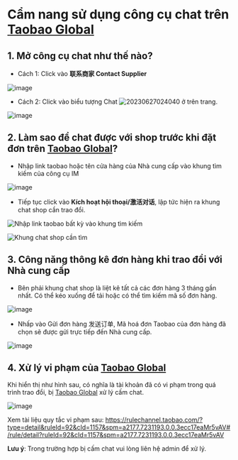 # Cẩm nang sử dụng công cụ chat trên [Taobao Global](https://distributor.taobao.global/)
## 1. Mở công cụ chat như thế nào?
- Cách 1: Click vào **联系商家 Contact Supplier**

![image](https://github.com/gobizvn/gobiz-docs/assets/137056249/c04d4e05-2bef-48c8-8848-ab77df262f24)

- Cách 2: Click vào biểu tượng Chat ![20230627024040](https://github.com/gobizvn/gobiz-docs/assets/137056249/fdcf3e70-8106-4fb5-a741-109eab21f24e) ở trên trang.

![image](https://github.com/gobizvn/gobiz-docs/assets/137056249/5ba4726f-f1ec-43e9-b016-ddc0a3f94385)


## 2. Làm sao để chat được với shop trước khi đặt đơn trên  [Taobao Global](https://distributor.taobao.global/)?
- Nhập link taobao hoặc tên cửa hàng của Nhà cung cấp vào khung tìm kiếm của công cụ IM

![image](https://github.com/gobizvn/gobiz-docs/assets/137056249/cc32b81f-69de-4ae9-b7e0-09b078013fde)

- Tiếp tục click vào **Kích hoạt hội thoại/激活对话**, lập tức hiện ra khung chat shop cần trao đổi.

![Nhập link taobao bất kỳ vào khung tìm kiếm](https://github.com/gobizvn/gobiz-docs/assets/137056249/be28471a-56d1-4726-a784-4f28975b481c)

![Khung chat shop cần tìm](https://github.com/gobizvn/gobiz-docs/assets/137056249/d93820c6-2808-4d24-bee1-856be07f35b3)
## 3. Công năng thông kê đơn hàng khi trao đổi với Nhà cung cấp
- Bên phải khung chat shop là liệt kê tất cả các đơn hàng 3 tháng gần nhất. Có thể kéo xuống để tải hoặc có thể tìm kiếm mã số đơn hàng.
  
![image](https://github.com/gobizvn/gobiz-docs/assets/137056249/87b295c4-9ce5-49ed-b6e0-ea63ae3bb422)

- Nhấp vào Gửi đơn hàng 发送订单, Mã hoá đơn Taobao của đơn hàng đã chọn sẽ được gửi trực tiếp đến Nhà cung cấp.

![image](https://github.com/gobizvn/gobiz-docs/assets/137056249/dfe938d9-7458-42a8-8090-6f8e31c473bc)

## 4. Xử lý vi phạm của  [Taobao Global](https://distributor.taobao.global/)

Khi hiển thị như hình sau, có nghĩa là tài khoản đã có vi phạm trong quá trình trao đổi, bị [Taobao Global](https://distributor.taobao.global/) xử lý cấm chat.

![image](https://github.com/gobizvn/gobiz-docs/assets/137056249/71d1c703-0085-4995-ad89-217e6fe280f7)

Xem tài liệu quy tắc vi phạm sau: 
https://rulechannel.taobao.com/?type=detail&ruleId=92&cId=1157&spm=a2177.7231193.0.0.3ecc17eaMr5vAV#/rule/detail?ruleId=92&cId=1157&spm=a2177.7231193.0.0.3ecc17eaMr5vAV

**Lưu ý**: Trong trường hợp bị cấm chat vui lòng liên hệ admin để xử lý.

